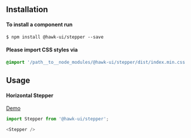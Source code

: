 ## Installation


#### To install a component run
`$ npm install @hawk-ui/stepper --save`


#### Please import CSS styles via
```scss noeditor
@import '/path__to__node_modules/@hawk-ui/stepper/dist/index.min.css
```


## Usage


#### Horizontal Stepper
[Demo](https://hawk.wallnit.com/#!/Stepper/1)
```js static
import Stepper from '@hawk-ui/stepper';
```
```js
<Stepper />
```
